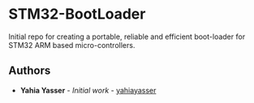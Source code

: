 # STM32-BootLoader

Initial repo for creating a portable, reliable and efficient boot-loader for STM32 ARM based micro-controllers.

## Authors 

* **Yahia Yasser** - *Initial work* - [yahiayasser](https://github.com/yahiayasser)

